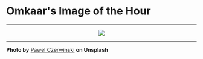 # Omkaar's Image of the Hour

---

<div align="center">

<a href="https://unsplash.com/photos/geometric-shapes-overlayed-in-a-light-toned-design-mrCMyoadfBM">
  <img src="https://images.unsplash.com/photo-1744457167275-99648d0e589d?crop=entropy&cs=tinysrgb&fit=max&fm=jpg&ixid=M3w3NjA2Nzh8MHwxfHJhbmRvbXx8fHx8fHx8fDE3NTE2MDg4MDB8&ixlib=rb-4.1.0&q=80&w=1080" style="max-width:100%; height:auto;">
</a>



</div>

---

**Photo by** [Pawel Czerwinski](https://unsplash.com/@pawel_czerwinski) **on Unsplash**
